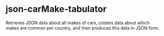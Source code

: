 # json-carMake-tabulator
Retrieves JSON data about all makes of cars, colates data about which makes are common per country, and then produces this data in JSON form. 
